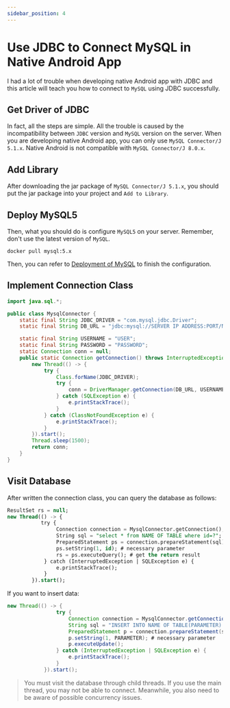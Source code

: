 ```yaml
---
sidebar_position: 4
---
```

# Use JDBC to Connect MySQL in Native Android App

I had a lot of trouble when developing native Android app with JDBC and this article will teach you how to connect to `MySQL` using JDBC successfully.

## Get Driver of JDBC

In fact, all the steps are simple. All the trouble is caused by the incompatibility between `JDBC` version and `MySQL` version on the server. When you are developing native Android app, you can only use `MySQL Connector/J 5.1.x`. Native Android is not compatible with `MySQL Connector/J 8.0.x`.

## Add Library

After downloading the jar package of `MySQL Connector/J 5.1.x`, you should put the jar package into your project and `Add to Library`.

## Deploy MySQL5

Then, what you should do is configure `MySQL5` on your server. Remember, don't use the latest version of `MySQL`.

```mysql
docker pull mysql:5.x
```

Then, you can refer to [Deployment of MySQL](https://yufoo1.github.io/docs/web-app-development/Deploy%20Your%20Own%20Website%20and%20Database%20on%20the%20Server#deployment-of-mysql) to finish the configuration.

## Implement Connection Class

```java
import java.sql.*;

public class MysqlConnector {
    static final String JDBC_DRIVER = "com.mysql.jdbc.Driver";
    static final String DB_URL = "jdbc:mysql://SERVER IP ADDRESS:PORT/NAME OF PROJECT?characterEncoding=UTF-8&useSSL=false&allowPublicKeyRetrieval=true&serverTimezone=UTC";

    static final String USERNAME = "USER";
    static final String PASSWORD = "PASSWORD";
    static Connection conn = null;
    public static Connection getConnection() throws InterruptedException {
        new Thread(() -> {
            try {
                Class.forName(JDBC_DRIVER);
                try {
                    conn = DriverManager.getConnection(DB_URL, USERNAME, PASSWORD);
                } catch (SQLException e) {
                    e.printStackTrace();
                }
            } catch (ClassNotFoundException e) {
                e.printStackTrace();
            }
        }).start();
        Thread.sleep(1500);
        return conn;
    }
}
```

## Visit Database

After written the connection class, you can query the database as follows:

```sql
ResultSet rs = null;
new Thread(() -> {
           try {
                Connection connection = MysqlConnector.getConnection();
                String sql = "select * from NAME OF TABLE where id=?";
                PreparedStatement ps = connection.prepareStatement(sql);
                ps.setString(1, id); # necessary parameter
                rs = ps.executeQuery(); # get the return result
            } catch (InterruptedException | SQLException e) {
                e.printStackTrace();
            }
        }).start();
```

If you want to insert data:

```java
new Thread(() -> {
                try {
                    Connection connection = MysqlConnector.getConnection();
                    String sql = "INSERT INTO NAME OF TABLE(PARAMETER) VALUES(?)";
                    PreparedStatement p = connection.prepareStatement(sql);
                    p.setString(1, PARAMETER); # necessary parameter
                    p.executeUpdate();
                } catch (InterruptedException | SQLException e) {
                    e.printStackTrace();
                }
            }).start();
```

> You must visit the database through child threads. If you use the main thread, you may not be able to connect. Meanwhile, you also need to be aware of possible concurrency issues.
